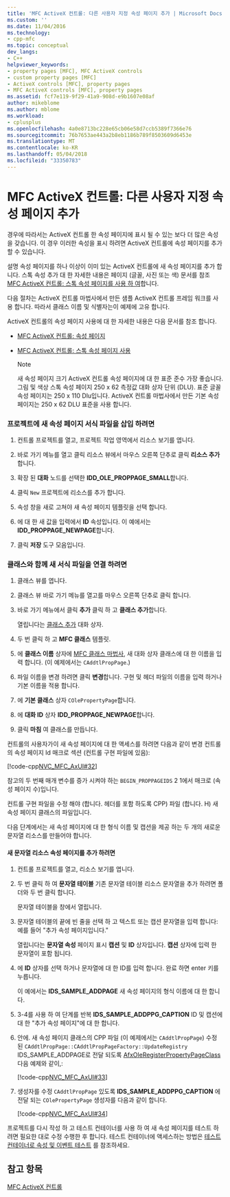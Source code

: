 ```yaml
---
title: 'MFC ActiveX 컨트롤: 다른 사용자 지정 속성 페이지 추가 | Microsoft Docs'
ms.custom: ''
ms.date: 11/04/2016
ms.technology:
- cpp-mfc
ms.topic: conceptual
dev_langs:
- C++
helpviewer_keywords:
- property pages [MFC], MFC ActiveX controls
- custom property pages [MFC]
- ActiveX controls [MFC], property pages
- MFC ActiveX controls [MFC], property pages
ms.assetid: fcf7e119-9f29-41a9-908d-e9b1607e08af
author: mikeblome
ms.author: mblome
ms.workload:
- cplusplus
ms.openlocfilehash: 4a0e8713bc228e65cb06e58d7ccb5389f7366e76
ms.sourcegitcommit: 76b7653ae443a2b8eb1186b789f8503609d6453e
ms.translationtype: MT
ms.contentlocale: ko-KR
ms.lasthandoff: 05/04/2018
ms.locfileid: "33350783"
---
```

# <a name="mfc-activex-controls-adding-another-custom-property-page"></a>MFC ActiveX 컨트롤: 다른 사용자 지정 속성 페이지 추가
경우에 따라서는 ActiveX 컨트롤 한 속성 페이지에 표시 될 수 있는 보다 더 많은 속성을 갖습니다. 이 경우 이러한 속성을 표시 하려면 ActiveX 컨트롤에 속성 페이지를 추가할 수 있습니다.  
  
 설명 속성 페이지를 하나 이상이 이미 있는 ActiveX 컨트롤에 새 속성 페이지를 추가 합니다. 스톡 속성 추가 대 한 자세한 내용은 페이지 (글꼴, 사진 또는 색) 문서를 참조 [MFC ActiveX 컨트롤: 스톡 속성 페이지를 사용 하 여](../mfc/mfc-activex-controls-using-stock-property-pages.md)합니다.  
  
 다음 절차는 ActiveX 컨트롤 마법사에서 만든 샘플 ActiveX 컨트롤 프레임 워크를 사용 합니다. 따라서 클래스 이름 및 식별자는이 예제에 고유 합니다.  
  
 ActiveX 컨트롤의 속성 페이지 사용에 대 한 자세한 내용은 다음 문서를 참조 합니다.  
  
-   [MFC ActiveX 컨트롤: 속성 페이지](../mfc/mfc-activex-controls-property-pages.md)  
  
-   [MFC ActiveX 컨트롤: 스톡 속성 페이지 사용](../mfc/mfc-activex-controls-using-stock-property-pages.md)  
  
    > [!NOTE]
    >  새 속성 페이지 크기 ActiveX 컨트롤 속성 페이지에 대 한 표준 준수 가장 좋습니다. 그림 및 색상 스톡 속성 페이지 250 x 62 측정값 대화 상자 단위 (DLU). 표준 글꼴 속성 페이지는 250 x 110 Dlu입니다. ActiveX 컨트롤 마법사에서 만든 기본 속성 페이지는 250 x 62 DLU 표준을 사용 합니다.  
  
### <a name="to-insert-a-new-property-page-template-into-your-project"></a>프로젝트에 새 속성 페이지 서식 파일을 삽입 하려면  
  
1.  컨트롤 프로젝트를 열고, 프로젝트 작업 영역에서 리소스 보기를 엽니다.  
  
2.  바로 가기 메뉴를 열고 클릭 리소스 뷰에서 마우스 오른쪽 단추로 클릭 **리소스 추가**합니다.  
  
3.  확장 된 **대화** 노드를 선택한 **IDD_OLE_PROPPAGE_SMALL**합니다.  
  
4.  클릭 `New` 프로젝트에 리소스를 추가 합니다.  
  
5.  속성 창을 새로 고쳐야 새 속성 페이지 템플릿을 선택 합니다.  
  
6.  에 대 한 새 값을 입력에서 **ID** 속성입니다. 이 예에서는 **IDD_PROPPAGE_NEWPAGE**합니다.  
  
7.  클릭 **저장** 도구 모음입니다.  
  
### <a name="to-associate-the-new-template-with-a-class"></a>클래스와 함께 새 서식 파일을 연결 하려면  
  
1.  클래스 뷰를 엽니다.  
  
2.  클래스 뷰 바로 가기 메뉴를 열고를 마우스 오른쪽 단추로 클릭 합니다.  
  
3.  바로 가기 메뉴에서 클릭 **추가** 클릭 하 고 **클래스 추가**합니다.  
  
     열립니다는 [클래스 추가](../ide/add-class-dialog-box.md) 대화 상자.  
  
4.  두 번 클릭 하 고 **MFC 클래스** 템플릿.  
  
5.  에 **클래스 이름** 상자에 [MFC 클래스 마법사](../mfc/reference/mfc-add-class-wizard.md), 새 대화 상자 클래스에 대 한 이름을 입력 합니다. (이 예제에서는 `CAddtlPropPage`.)  
  
6.  파일 이름을 변경 하려면 클릭 **변경**합니다. 구현 및 헤더 파일의 이름을 입력 하거나 기본 이름을 적용 합니다.  
  
7.  에 **기본 클래스** 상자 `COlePropertyPage`합니다.  
  
8.  에 **대화 ID** 상자 **IDD_PROPPAGE_NEWPAGE**합니다.  
  
9. 클릭 **마침** 여 클래스를 만듭니다.  
  
 컨트롤의 사용자가이 새 속성 페이지에 대 한 액세스를 하려면 다음과 같이 변경 컨트롤의 속성 페이지 Id 매크로 섹션 (컨트롤 구현 파일에 있음):  
  
 [!code-cpp[NVC_MFC_AxUI#32](../mfc/codesnippet/cpp/mfc-activex-controls-adding-another-custom-property-page_1.cpp)]  
  
 참고의 두 번째 매개 변수를 증가 시켜야 하는 `BEGIN_PROPPAGEIDS` 2 1에서 매크로 (속성 페이지 수)입니다.  
  
 컨트롤 구현 파일을 수정 해야 (합니다. 헤더를 포함 하도록 CPP) 파일 (합니다. H) 새 속성 페이지 클래스의 파일입니다.  
  
 다음 단계에서는 새 속성 페이지에 대 한 형식 이름 및 캡션을 제공 하는 두 개의 새로운 문자열 리소스를 만들어야 합니다.  
  
#### <a name="to-add-new-string-resources-to-a-property-page"></a>새 문자열 리소스 속성 페이지를 추가 하려면  
  
1.  컨트롤 프로젝트를 열고, 리소스 보기를 엽니다.  
  
2.  두 번 클릭 하 여 **문자열 테이블** 기존 문자열 테이블 리소스 문자열을 추가 하려면 폴더와 두 번 클릭 합니다.  
  
     문자열 테이블을 창에서 열립니다.  
  
3.  문자열 테이블의 끝에 빈 줄을 선택 하 고 텍스트 또는 캡션 문자열을 입력 합니다: 예를 들어 "추가 속성 페이지입니다."  
  
     열립니다는 **문자열 속성** 페이지 표시 **캡션** 및 **ID** 상자입니다. **캡션** 상자에 입력 한 문자열이 포함 됩니다.  
  
4.  에 **ID** 상자를 선택 하거나 문자열에 대 한 ID를 입력 합니다. 완료 하면 enter 키를 누릅니다.  
  
     이 예에서는 **IDS_SAMPLE_ADDPAGE** 새 속성 페이지의 형식 이름에 대 한 합니다.  
  
5.  3-4를 사용 하 여 단계를 반복 **IDS_SAMPLE_ADDPPG_CAPTION** ID 및 캡션에 대 한 "추가 속성 페이지"에 대 한 합니다.  
  
6.  안에. 새 속성 페이지 클래스의 CPP 파일 (이 예제에서는 `CAddtlPropPage`) 수정 된 `CAddtlPropPage::CAddtlPropPageFactory::UpdateRegistry` IDS_SAMPLE_ADDPAGE로 전달 되도록 [AfxOleRegisterPropertyPageClass](../mfc/reference/registering-ole-controls.md#afxoleregisterpropertypageclass)다음 예제와 같이,:  
  
     [!code-cpp[NVC_MFC_AxUI#33](../mfc/codesnippet/cpp/mfc-activex-controls-adding-another-custom-property-page_2.cpp)]  
  
7.  생성자를 수정 `CAddtlPropPage` 있도록 **IDS_SAMPLE_ADDPPG_CAPTION** 에 전달 되는 `COlePropertyPage` 생성자를 다음과 같이 합니다.  
  
     [!code-cpp[NVC_MFC_AxUI#34](../mfc/codesnippet/cpp/mfc-activex-controls-adding-another-custom-property-page_3.cpp)]  
  
 프로젝트를 다시 작성 하 고 테스트 컨테이너를 사용 하 여 새 속성 페이지를 테스트 하려면 필요한 대로 수정 수행한 후 합니다. 테스트 컨테이너에 액세스하는 방법은 [테스트 컨테이너로 속성 및 이벤트 테스트](../mfc/testing-properties-and-events-with-test-container.md) 를 참조하세요.  
  
## <a name="see-also"></a>참고 항목  
 [MFC ActiveX 컨트롤](../mfc/mfc-activex-controls.md)


